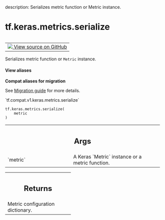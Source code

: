 description: Serializes metric function or Metric instance.

<div itemscope itemtype="http://developers.google.com/ReferenceObject">
<meta itemprop="name" content="tf.keras.metrics.serialize" />
<meta itemprop="path" content="Stable" />
</div>

# tf.keras.metrics.serialize

<!-- Insert buttons and diff -->

<table class="tfo-notebook-buttons tfo-api nocontent" align="left">
<td>
  <a target="_blank" href="https://github.com/keras-team/keras/tree/v2.9.0/keras/metrics/__init__.py#L113-L123">
    <img src="https://www.tensorflow.org/images/GitHub-Mark-32px.png" />
    View source on GitHub
  </a>
</td>
</table>



Serializes metric function or `Metric` instance.

<section class="expandable">
  <h4 class="showalways">View aliases</h4>
  <p>
<b>Compat aliases for migration</b>
<p>See
<a href="https://www.tensorflow.org/guide/migrate">Migration guide</a> for
more details.</p>
<p>`tf.compat.v1.keras.metrics.serialize`</p>
</p>
</section>

<pre class="devsite-click-to-copy prettyprint lang-py tfo-signature-link">
<code>tf.keras.metrics.serialize(
    metric
)
</code></pre>



<!-- Placeholder for "Used in" -->


<!-- Tabular view -->
 <table class="responsive fixed orange">
<colgroup><col width="214px"><col></colgroup>
<tr><th colspan="2"><h2 class="add-link">Args</h2></th></tr>

<tr>
<td>
`metric`
</td>
<td>
A Keras `Metric` instance or a metric function.
</td>
</tr>
</table>



<!-- Tabular view -->
 <table class="responsive fixed orange">
<colgroup><col width="214px"><col></colgroup>
<tr><th colspan="2"><h2 class="add-link">Returns</h2></th></tr>
<tr class="alt">
<td colspan="2">
Metric configuration dictionary.
</td>
</tr>

</table>

